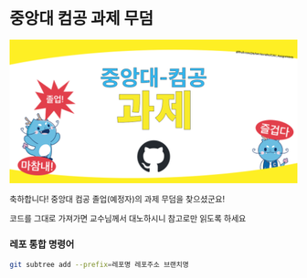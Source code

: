 # 중앙대 컴공 과제 무덤

![img](/docs/cover.png)

축하합니다! 중앙대 컴공 졸업(예정자)의 과제 무덤을 찾으셨군요!

코드를 그대로 가져가면 교수님께서 대노하시니 참고로만 읽도록 하세요

### 레포 통합 명령어

```bash
git subtree add --prefix=레포명 레포주소 브랜치명
```
